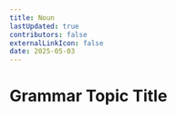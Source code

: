 ```yaml
---
title: Noun
lastUpdated: true
contributors: false
externalLinkIcon: false
date: 2025-05-03
---
```

# Grammar Topic Title